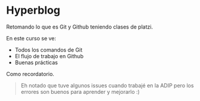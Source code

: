 # Hyperblog

Retomando lo que es Git y Github teniendo clases de platzi.

En este curso se ve:
* Todos los comandos de Git
* El flujo de trabajo en Github
* Buenas prácticas

Como recordatorio.
>Eh notado que tuve algunos issues cuando trabajé en la ADIP pero los errores son buenos para aprender y mejorarlo :)
